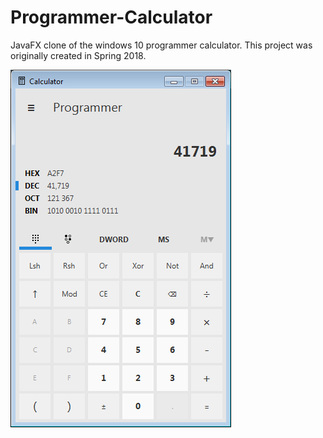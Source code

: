 # Programmer-Calculator
JavaFX clone of the windows 10 programmer calculator. This project was originally created in Spring 2018.

![GitHub Logo](/img1.png)

